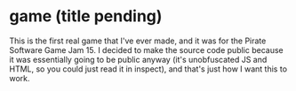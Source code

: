 # game (title pending)
This is the first real game that I've ever made, and it was for the Pirate Software Game Jam 15.
I decided to make the source code public because it was essentially going to be public anyway (it's unobfuscated JS and HTML, so you could just read it in inspect), and that's just how I want this to work.
